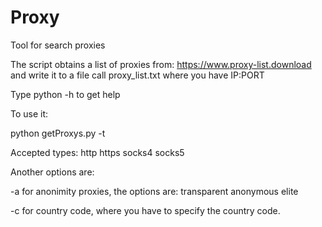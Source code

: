 # Proxy
Tool for search proxies

The script obtains a list of proxies from: https://www.proxy-list.download and write it to a file call proxy_list.txt where you have IP:PORT

Type python -h to get help

To use it:

python getProxys.py -t <type of the proxy>
  
  Accepted types:
    http
    https
    socks4
    socks5

Another options are:

  -a for anonimity proxies, the options are:
      transparent
      anonymous
      elite
      
  -c for country code, where you have to specify the country code.
